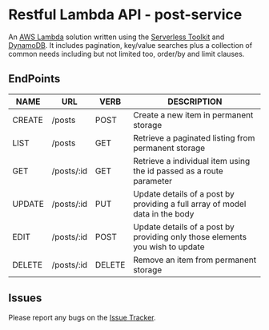 # Restful Lambda API - post-service

An [AWS Lambda](https://aws.amazon.com/lambda/) solution written using the [Serverless Toolkit](http://serverless.com) and [DynamoDB](https://aws.amazon.com/dynamodb). It includes pagination, key/value searches plus a collection of common needs including but not limited too, order/by and limit clauses.

## EndPoints

NAME | URL | VERB | DESCRIPTION
---- | --- | ---- | -----------
CREATE | /posts | POST | Create a new item in permanent storage
LIST | /posts | GET | Retrieve a paginated listing from permanent storage
GET | /posts/:id | GET | Retrieve a individual item using the id passed as a route parameter
UPDATE | /posts/:id | PUT | Update details of a post by providing a full array of model data in the body
EDIT | /posts/:id | POST | Update details of a post by providing only those elements you wish to update
DELETE | /posts/:id | DELETE | Remove an item from permanent storage

## Issues
Please report any bugs on the [Issue Tracker](https://github.com/jacksoncharles/post-service/issues).